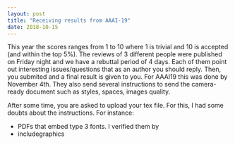 ```yaml
---
layout: post
title: "Receiving results from AAAI-19"
date: 2018-10-15
---
```


This year the scores ranges from 1 to 10 where 1 is trivial and 10 is accepted (and within the top 5%). The reviews of 3 different people were published on Friday night and we have a rebuttal period of 4 days. Each of them point out interesting issues/questions that as an author you should reply. Then, you submited and a final result is given to you. For AAAI19 this was done by November 4th.
They also send several instructions to send the camera-ready document such as styles, spaces, images quality.

After some time, you are asked to upload your tex file. For this, I had some doubts about the instructions. For instance:
- PDFs that embed type 3 fonts. I verified them by
- includegraphics